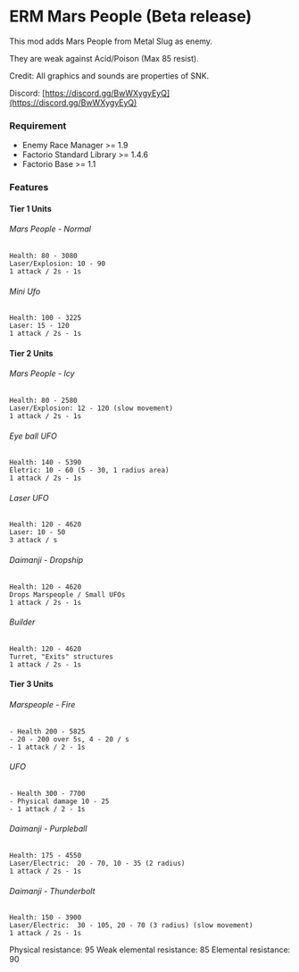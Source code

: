 # ERM Mars People (Beta release)
This mod adds Mars People from Metal Slug as enemy.

They are weak against Acid/Poison (Max 85 resist).

Credit:
All graphics and sounds are properties of SNK.

Discord:  [https://discord.gg/BwWXygyEyQ](https://discord.gg/BwWXygyEyQ)

### Requirement
* Enemy Race Manager >= 1.9
* Factorio Standard Library >= 1.4.6
* Factorio Base >= 1.1

### Features
#### Tier 1 Units
###### Mars People - Normal
    Health: 80 - 3080
    Laser/Explosion: 10 - 90
    1 attack / 2s - 1s

###### Mini Ufo
    Health: 100 - 3225
    Laser: 15 - 120
    1 attack / 2s - 1s


#### Tier 2 Units
###### Mars People - Icy
    Health: 80 - 2580
    Laser/Explosion: 12 - 120 (slow movement)
    1 attack / 2s - 1s

###### Eye ball UFO
    Health: 140 - 5390
    Eletric: 10 - 60 (5 - 30, 1 radius area)
    1 attack / 2s - 1s

###### Laser UFO
    Health: 120 - 4620
    Laser: 10 - 50
    3 attack / s

###### Daimanji - Dropship
    Health: 120 - 4620
    Drops Marspeople / Small UFOs
    1 attack / 2s - 1s

###### Builder
    Health: 120 - 4620
    Turret, "Exits" structures
    1 attack / 2s - 1s


#### Tier 3 Units
###### Marspeople - Fire
    - Health 200 - 5825
    - 20 - 200 over 5s, 4 - 20 / s
    - 1 attack / 2 - 1s

###### UFO
    - Health 300 - 7700
    - Physical damage 10 - 25   
    - 1 attack / 2 - 1s

###### Daimanji - Purpleball
    Health: 175 - 4550
    Laser/Electric:  20 - 70, 10 - 35 (2 radius)
    1 attack / 2s - 1s

###### Daimanji - Thunderbolt
    Health: 150 - 3900
    Laser/Electric:  30 - 105, 20 - 70 (3 radius) (slow movement)
    1 attack / 2s - 1s

Physical resistance: 95
Weak elemental resistance: 85
Elemental resistance: 90